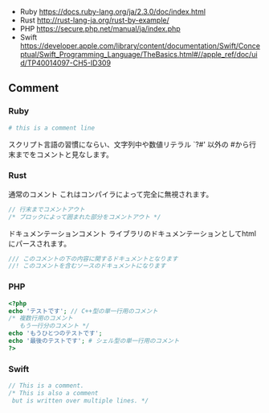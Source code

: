 - Ruby https://docs.ruby-lang.org/ja/2.3.0/doc/index.html
- Rust http://rust-lang-ja.org/rust-by-example/
- PHP https://secure.php.net/manual/ja/index.php
- Swift https://developer.apple.com/library/content/documentation/Swift/Conceptual/Swift_Programming_Language/TheBasics.html#//apple_ref/doc/uid/TP40014097-CH5-ID309

## Comment

### Ruby

```ruby
# this is a comment line
```
スクリプト言語の習慣にならい、文字列中や数値リテラル `?#' 以外の #から行末までをコメントと見なします。

### Rust

通常のコメント これはコンパイラによって完全に無視されます。
```rust
// 行末までコメントアウト
/* ブロックによって囲まれた部分をコメントアウト */
```

ドキュメンテーションコメント ライブラリのドキュメンテーションとしてhtmlにパースされます。
```rust
/// このコメントの下の内容に関するドキュメントとなります
//! このコメントを含むソースのドキュメントになります
```

### PHP

```php
<?php
echo 'テストです'; // C++型の単一行用のコメント
/* 複数行用のコメント
   もう一行分のコメント */
echo 'もうひとつのテストです';
echo '最後のテストです'; # シェル型の単一行用のコメント
?>
```

### Swift

```swift
// This is a comment.
/* This is also a comment
 but is written over multiple lines. */
```
